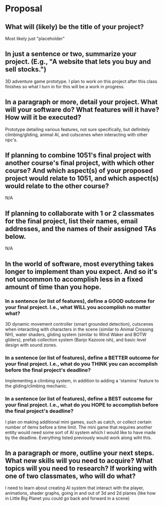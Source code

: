 # Proposal

## What will (likely) be the title of your project?

Most likely just "placeholder"

## In just a sentence or two, summarize your project. (E.g., "A website that lets you buy and sell stocks.")

3D adventure game prototype. I plan to work on this project after this class finishes so what I turn in for this will be a work in progress.

## In a paragraph or more, detail your project. What will your software do? What features will it have? How will it be executed?

Prototype detailing various features, not sure specifically, but definitely climbing/gliding, animal AI, and cutscenes when interacting with other npc's.

## If planning to combine 1051's final project with another course's final project, with which other course? And which aspect(s) of your proposed project would relate to 1051, and which aspect(s) would relate to the other course?

N/A

## If planning to collaborate with 1 or 2 classmates for the final project, list their names, email addresses, and the names of their assigned TAs below.

N/A

## In the world of software, most everything takes longer to implement than you expect. And so it's not uncommon to accomplish less in a fixed amount of time than you hope.

### In a sentence (or list of features), define a GOOD outcome for your final project. I.e., what WILL you accomplish no matter what?

3D dynamic movement controller (smart grounded detection), cutscenes when interacting with characters in the scene (similar to Animal Crossing NH), water shaders, 
gliding system (similar to Wind Waker and BOTW gliders), prefab collection system (Banjo Kazooie ish), and basic level design with sound zones. 

### In a sentence (or list of features), define a BETTER outcome for your final project. I.e., what do you THINK you can accomplish before the final project's deadline?

Implementing a climbing system, in addition to adding a 'stamina' feature to the gliding/climbing mechanic. 

### In a sentence (or list of features), define a BEST outcome for your final project. I.e., what do you HOPE to accomplish before the final project's deadline?

I plan on making additional mini games, such as catch, or collect certain number of items before a time limit. The mini game that requires another entity would need some sort of AI system which I would like to have made by the
deadline. Everything listed previously would work along wiht this.

## In a paragraph or more, outline your next steps. What new skills will you need to acquire? What topics will you need to research? If working with one of two classmates, who will do what?

I need to learn about creating AI system that interact with the player, animations, shader graphs, going in and out of 3d and 2d planes (like how in Little Big Planet you could go back and forward in a scene)
